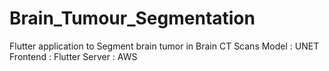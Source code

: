 # Brain_Tumour_Segmentation
Flutter application to Segment brain tumor in Brain CT Scans
Model : UNET
Frontend : Flutter
Server : AWS
